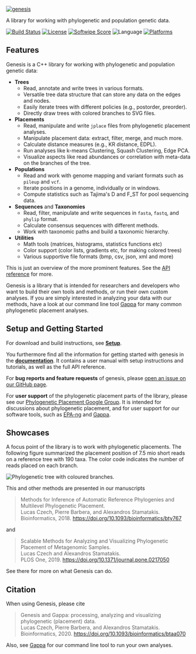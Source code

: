 [![genesis](/doc/logo/logo_readme.png?raw=true "genesis")](http://genesis-lib.org/)

A library for working with phylogenetic and population genetic data.

[![Build Status](https://travis-ci.org/lczech/genesis.svg?branch=master)](https://travis-ci.org/lczech/genesis)
[![License](https://img.shields.io/badge/license-GPLv3-blue.svg)](http://www.gnu.org/licenses/gpl.html)
[![Softwipe Score](https://img.shields.io/badge/softwipe-9.0/10.0-blue)](https://github.com/adrianzap/softwipe/wiki/Code-Quality-Benchmark)
![Language](https://img.shields.io/badge/language-C%2B%2B11-lightgrey.svg)
[![Platforms](https://img.shields.io/conda/pn/bioconda/gappa)](https://anaconda.org/bioconda/gappa)
<!--![Language](https://img.shields.io/badge/language-python-lightgrey.svg)-->

Features
-------------------

Genesis is a C++ library for working with phylogenetic and population genetic data:
<!-- Some of the features of genesis: -->

 *  **Trees**
     *  Read, annotate and write trees in various formats.
     *  Versatile tree data structure that can store any data on the edges and nodes.
     *  Easily iterate trees with different policies (e.g., postorder, preorder).
     *  Directly draw trees with colored branches to SVG files.
 *  **Placements**
     *  Read, manipulate and write `jplace` files from phylogenetic placement analyses.
     *  Manipulate placement data: extract, filter, merge, and much more.
     *  Calculate distance measures (e.g., KR distance, EDPL).
     *  Run analyses like k-means Clustering, Squash Clustering, Edge PCA.
     *  Visualize aspects like read abundances or correlation with meta-data on the branches of the tree.
 *  **Populations**
     *  Read and work with genome mapping and variant formats such as `pileup` and `vcf`.
     *  Iterate positions in a genome, individually or in windows.
     *  Compute statistics such as Tajima's D and F_ST for pool sequencing data.
 *  **Sequences** and **Taxonomies**
     *  Read, filter, manipulate and write sequences in `fasta`, `fastq`, and `phylip` format.
     *  Calculate consensus sequences with different methods.
     *  Work with taxonomic paths and build a taxonomic hierarchy.
 *  **Utilities**
     *  Math tools (matrices, histograms, statistics functions etc)
     *  Color support (color lists, gradients etc, for making colored trees)
     *  Various supportive file formats (bmp, csv, json, xml and more)

This is just an overview of the more prominent features.
See the [API reference](http://doc.genesis-lib.org/namespaces.html) for more.

Genesis is a library that is intended for researchers and developers who want to build their own
tools and methods, or run their own custom analyses. If you are simply interested in analyzing your
data with our methods, have a look at our command line tool [Gappa](https://github.com/lczech/gappa)
for many common phylogenetic placement analyses.

<!-- A main focus are evolutionary placements of short environmental sequences
on a reference phylogenetic tree.
Such data is typically produced by tools like [EPA-ng](https://github.com/Pbdas/epa-ng),
[RAxML-EPA](http://sco.h-its.org/exelixis/web/software/epa/index.html) or
[pplacer](http://matsen.fhcrc.org/pplacer/) and usually stored in `jplace` files. -->

Setup and Getting Started
-------------------

<!--
The functionality of genesis can be used in two ways:

 *  As a C++ library.
 *  As a Python module.
-->

For download and build instructions, see **[Setup](http://doc.genesis-lib.org/setup.html)**.

You furthermore find all the information for getting started with genesis in the
**[documentation](http://doc.genesis-lib.org/)**.
It contains a user manual with setup instructions and tutorials, as well as the full API reference.

For **bug reports and feature requests** of genesis, please
[open an issue on our GitHub page](https://github.com/lczech/genesis/issues).

For **user support** of the phylogenetic placement parts of the library, please see our
[Phylogenetic Placement Google Group](https://groups.google.com/forum/#!forum/phylogenetic-placement).
It is intended for discussions about phylogenetic placement,
and for user support for our software tools, such as [EPA-ng](https://github.com/Pbdas/epa-ng)
and [Gappa](https://github.com/lczech/gappa).

Showcases
-------------------

A focus point of the library is to work with phylogenetic placements.
The following figure summarized the placement position of 7.5 mio short reads on a
reference tree with 190 taxa. The color code indicates the number of reads placed
on each branch.

![Phylogenetic tree with coloured branches.](/doc/png/placement/visualize_placements.png?raw=true "Phylogenetic tree with coloured branches.")

This and other methods are presented in our manuscripts

> Methods for Inference of Automatic Reference Phylogenies and Multilevel Phylogenetic Placement.<br />
> Lucas Czech, Pierre Barbera, and Alexandros Stamatakis.<br />
> Bioinformatics, 2018. https://doi.org/10.1093/bioinformatics/bty767<br />
> <!-- bioRxiv, 2018. https://doi.org/10.1101/299792 -->

and

> Scalable Methods for Analyzing and Visualizing Phylogenetic Placement of Metagenomic Samples.<br />
> Lucas Czech and Alexandros Stamatakis.<br />
> PLOS One, 2019. https://doi.org/10.1371/journal.pone.0217050<br />
> <!-- bioRxiv, 2019. https://doi.org/10.1101/346353 -->

See there for more on what Genesis can do.

Citation
-------------------

When using Genesis, please cite

> Genesis and Gappa: processing, analyzing and visualizing phylogenetic (placement) data.<br />
> Lucas Czech, Pierre Barbera, and Alexandros Stamatakis.<br />
> Bioinformatics, 2020. https://doi.org/10.1093/bioinformatics/btaa070<br />

Also, see [Gappa](https://github.com/lczech/gappa) for our command line tool to run your own analyses.
